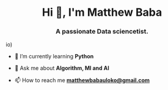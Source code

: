 <h1 align="center">Hi 👋, I'm Matthew Baba</h1>
<h3 align="center">A passionate Data sciencetist.</h3>
io)

- 🌱 I’m currently learning **Python**

- 💬 Ask me about **Algorithm, Ml and AI**

- 📫 How to reach me **matthewbabauloko@gmail.com**

